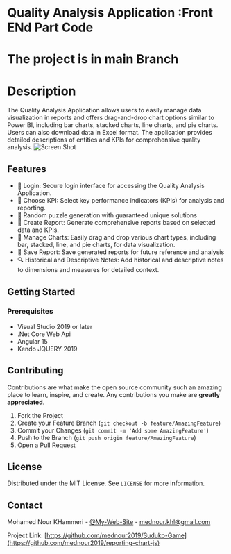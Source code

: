 # Quality Analysis Application :Front ENd Part Code
# The project is in main Branch
# Description
The Quality Analysis Application allows users to easily manage data visualization in reports and offers drag-and-drop chart options similar to Power BI, including bar charts, stacked charts, line charts, and pie charts. Users can also download data in Excel format. The application provides detailed descriptions of entities and KPIs for comprehensive quality analysis.
![Screen Shot](https://prtfnour.vercel.app/images/portfolio/project11.JPG)

## Features

- 🧩 Login: Secure login interface for accessing the Quality Analysis Application.
- 🧩 Choose KPI: Select key performance indicators (KPIs) for analysis and reporting.
- 🧩 Random puzzle generation with guaranteed unique solutions
- 🧩 Create Report: Generate comprehensive reports based on selected data and KPIs.
- 🧩 Manage Charts: Easily drag and drop various chart types, including bar, stacked, line, and pie charts, for data visualization.
- 💾 Save Report: Save generated reports for future reference and analysis
- 🔍 Historical and Descriptive Notes: Add historical and descriptive notes to dimensions and measures for detailed context.

## Getting Started

### Prerequisites

- Visual Studio 2019 or later
- .Net Core Web Api
- Angular 15
- Kendo JQUERY 2019

## Contributing

Contributions are what make the open source community such an amazing place to learn, inspire, and create. Any contributions you make are **greatly appreciated**.

1. Fork the Project
2. Create your Feature Branch (`git checkout -b feature/AmazingFeature`)
3. Commit your Changes (`git commit -m 'Add some AmazingFeature'`)
4. Push to the Branch (`git push origin feature/AmazingFeature`)
5. Open a Pull Request

## License

Distributed under the MIT License. See `LICENSE` for more information.

## Contact

Mohamed Nour KHammeri - [@My-Web-Site](https://prtfnour.vercel.app) - mednour.khl@gmail.com

Project Link: [https://github.com/mednour2019/Suduko-Game](https://github.com/mednour2019/reporting-chart-js)

